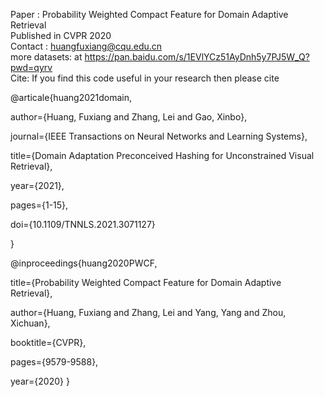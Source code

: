 Paper : Probability Weighted Compact Feature for Domain Adaptive Retrieval<br />
Published in CVPR 2020<br />
Contact : huangfuxiang@cqu.edu.cn<br />
more datasets: at https://pan.baidu.com/s/1EVlYCz51AyDnh5y7PJ5W_Q?pwd=qyrv<br />
Cite: If you find this code useful in your research then please cite

@articale{huang2021domain,

  author={Huang, Fuxiang and Zhang, Lei and Gao, Xinbo},  
  
  journal={IEEE Transactions on Neural Networks and Learning Systems},  
  
  title={Domain Adaptation Preconceived Hashing for Unconstrained Visual Retrieval},  
  
  year={2021},
  
  pages={1-15},  
  
  doi={10.1109/TNNLS.2021.3071127}
  
}

@inproceedings{huang2020PWCF,

  title={Probability Weighted Compact Feature for Domain Adaptive Retrieval},
  
  author={Huang, Fuxiang and Zhang, Lei and Yang, Yang and Zhou, Xichuan},
  
  booktitle={CVPR},
  
  pages={9579-9588},
  
  year={2020}
}
